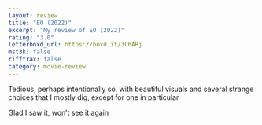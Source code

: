 ```yaml
---
layout: review
title: "EO (2022)"
excerpt: "My review of EO (2022)"
rating: "3.0"
letterboxd_url: https://boxd.it/3C6ARj
mst3k: false
rifftrax: false
category: movie-review
---
```


Tedious, perhaps intentionally so, with beautiful visuals and several strange choices that I mostly dig, except for one in particular

Glad I saw it, won’t see it again
